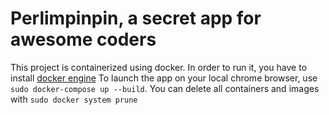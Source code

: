# Perlimpinpin, a secret app for awesome coders


This project is containerized using docker. In order to run it, you have to install [docker engine](https://docs.docker.com/engine/install/)
To launch the app on your local chrome browser, use `sudo docker-compose up --build`.
You can delete all containers and images with `sudo docker system prune`